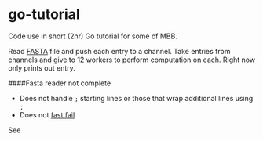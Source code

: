 go-tutorial
===========

Code use in short (2hr) Go tutorial for some of MBB.

Read [FASTA](https://en.wikipedia.org/wiki/FASTA_format) file and push each entry to a channel. 
Take entries from channels and give to 12 workers to perform computation on each.
 Right now only prints out entry.

####Fasta reader not complete

 * Does not handle `;` starting lines or those that wrap additional lines using `;`
 * Does not [fast fail](https://en.wikipedia.org/wiki/Fail-fast)

See 

